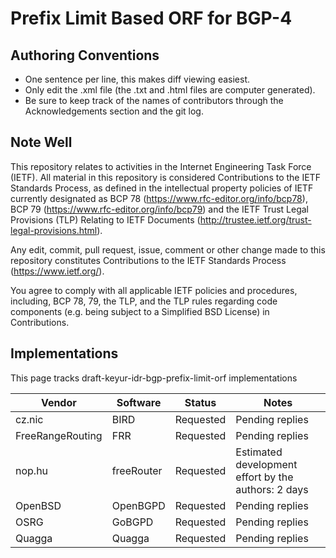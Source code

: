 Prefix Limit Based ORF for BGP-4
================================

Authoring Conventions
---------------------

* One sentence per line, this makes diff viewing easiest.
* Only edit the .xml file (the .txt and .html files are computer generated).
* Be sure to keep track of the names of contributors through the Acknowledgements section and the git log.

Note Well
------

This repository relates to activities in the Internet Engineering Task Force
(IETF). All material in this repository is considered Contributions to the IETF
Standards Process, as defined in the intellectual property policies of IETF
currently designated as BCP 78 (https://www.rfc-editor.org/info/bcp78), BCP 79
(https://www.rfc-editor.org/info/bcp79) and the IETF Trust Legal Provisions
(TLP) Relating to IETF Documents (http://trustee.ietf.org/trust-legal-provisions.html).

Any edit, commit, pull request, issue, comment or other change made to this
repository constitutes Contributions to the IETF Standards Process
(https://www.ietf.org/).

You agree to comply with all applicable IETF policies and procedures,
including, BCP 78, 79, the TLP, and the TLP rules regarding code components
(e.g. being subject to a Simplified BSD License) in Contributions.

Implementations
------

This page tracks draft-keyur-idr-bgp-prefix-limit-orf implementations

| Vendor | Software | Status | Notes |
| ------ | ---------| ------ | ----- |
| cz.nic | BIRD | Requested | Pending replies |
| FreeRangeRouting | FRR | Requested | Pending replies |
| nop.hu | freeRouter | Requested | Estimated development effort by the authors: 2 days |
| OpenBSD | OpenBGPD | Requested | Pending replies |
| OSRG | GoBGPD | Requested | Pending replies |
| Quagga | Quagga | Requested | Pending replies |

